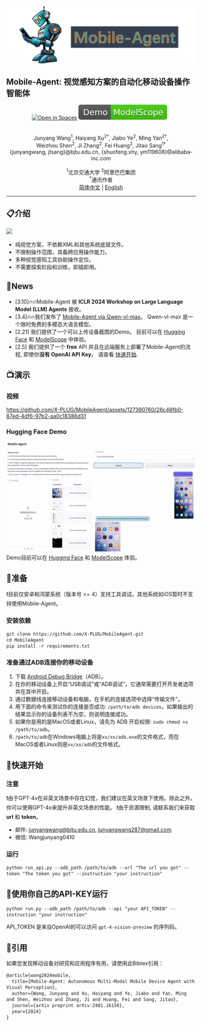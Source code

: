 ![](assets/logo.png?v=1&type=image)
## Mobile-Agent: 视觉感知方案的自动化移动设备操作智能体
<div align="center">
	<a href="https://huggingface.co/spaces/junyangwang0410/Mobile-Agent"><img src="https://huggingface.co/datasets/huggingface/badges/raw/main/open-in-hf-spaces-sm-dark.svg" alt="Open in Spaces"></a>
	<a href="https://modelscope.cn/studios/wangjunyang/Mobile-Agent/summary"><img src="assets/Demo-ModelScope-brightgreen.svg" alt="Demo ModelScope"></a>
    <a href="https://arxiv.org/abs/2401.16158"><img src="https://img.shields.io/badge/Arxiv-2401.16158-b31b1b.svg?logo=arXiv" alt=""></a>
    <a href="https://huggingface.co/papers/2401.16158"><img src="https://img.shields.io/badge/🤗-Paper%20In%20HF-red.svg" alt=""></a>
</div>
<br>
<br>
<div align="center">
Junyang Wang<sup>1</sup>, Haiyang Xu<sup>2†</sup>, Jiabo Ye<sup>2</sup>, Ming Yan<sup>2†</sup>,
</div>
<div align="center">
Weizhou Shen<sup>2</sup>, Ji Zhang<sup>2</sup>, Fei Huang<sup>2</sup>, Jitao Sang<sup>1†</sup>
</div>
<div align="center">
{junyangwang, jtsang}@bjtu.edu.cn, {shuofeng.xhy, ym119608}@alibaba-inc.com
</div>
<br>
<div align="center">
<sup>1</sup>北京交通大学    <sup>2</sup>阿里巴巴集团
</div>
<div align="center">
<sup>†</sup>通讯作者
</div>

<div align="center">
<a href="README_zh.md">简体中文</a> | <a href="README.md">English</a>
<hr>
</div>
<!--
简体中文 | [English](README.md)
<hr>
-->

## 📋介绍
![](assets/example.png?v=1&type=image)
* 纯视觉方案，不依赖XML和其他系统底层文件。
* 不限制操作范围，具备跨应用操作能力。
* 多种视觉感知工具协助操作定位。
* 不需要探索阶段和训练，即插即用。

## 📢News
* [3.10]🔥🔥Mobile-Agent 被 **ICLR 2024 Workshop on Large Language Model (LLM) Agents** 接收。
* [3.4]🔥🔥我们发布了 [Mobile-Agent via Qwen-vl-max](https://github.com/X-PLUG/MobileAgent/blob/main/MobileAgent-qwen/README.md)。 Qwen-vl-max 是一个限时免费的多模态大语言模型。
* [2.21] 我们提供了一个可以上传设备截图的Demo。 目前可以在 [Hugging Face](https://huggingface.co/spaces/junyangwang0410/Mobile-Agent) 和 [ModelScope](https://modelscope.cn/studios/wangjunyang/Mobile-Agent/summary) 中体验。
*  [2.5] 我们提供了一个 **free** API 并且在远端服务上部署了Mobile-Agent的流程, 即使你**没有 OpenAI API Key**。 请查看 [快速开始](#quick_start).

## 📺演示

### 视频
https://github.com/X-PLUG/MobileAgent/assets/127390760/26c48fb0-67ed-4df6-97b2-aa0c18386d31

### Hugging Face Demo
![](assets/huggingface_demo.png?v=1&type=image)
Demo目前可以在 [Hugging Face](https://huggingface.co/spaces/junyangwang0410/Mobile-Agent) 和 [ModelScope](https://modelscope.cn/studios/wangjunyang/Mobile-Agent/summary) 体验。

## 🔧准备

❗目前仅安卓和鸿蒙系统（版本号 <= 4）支持工具调试。其他系统如iOS暂时不支持使用Mobile-Agent。

### 安装依赖
```
git clone https://github.com/X-PLUG/MobileAgent.git
cd MobileAgent
pip install -r requirements.txt
```


### 准备通过ADB连接你的移动设备

1. 下载 [Android Debug Bridge](https://developer.android.com/tools/releases/platform-tools?hl=en)（ADB）。
2. 在你的移动设备上开启“USB调试”或“ADB调试”，它通常需要打开开发者选项并在其中开启。
3. 通过数据线连接移动设备和电脑，在手机的连接选项中选择“传输文件”。
4. 用下面的命令来测试你的连接是否成功: ```/path/to/adb devices```。如果输出的结果显示你的设备列表不为空，则说明连接成功。
5. 如果你是用的是MacOS或者Linux，请先为 ADB 开启权限: ```sudo chmod +x /path/to/adb```。
6.  ```/path/to/adb```在Windows电脑上将是```xx/xx/adb.exe```的文件格式，而在MacOS或者Linux则是```xx/xx/adb```的文件格式。

<a id="quick_start"></a>

## 🔧快速开始
### 注意
❗由于GPT-4v在非英文场景中存在幻觉，我们建议在英文场景下使用。除此之外，你可以使用GPT-4o来提升非英文场景的性能。
❗由于资源限制, 请联系我们来获取 **url** 和 **token**。

* 邮件: junyangwang@bjtu.edu.cn, junyangwang287@gmail.com
* 微信: Wangjunyang0410

### 运行
```
python run_api.py --adb_path /path/to/adb --url "The url you got" --token "The token you got" --instruction "your instruction"
```

## 🔧使用你自己的API-KEY运行

```
python run.py --adb_path /path/to/adb --api "your API_TOKEN" --instruction "your instruction"
```
API_TOKEN 是来自OpenAI的可以访问 ```gpt-4-vision-preview``` 的序列码。

## 📑引用

如果您发现移动设备对研究和应用程序有用，请使用此Bibtex引用：
```
@article{wang2024mobile,
  title={Mobile-Agent: Autonomous Multi-Modal Mobile Device Agent with Visual Perception},
  author={Wang, Junyang and Xu, Haiyang and Ye, Jiabo and Yan, Ming and Shen, Weizhou and Zhang, Ji and Huang, Fei and Sang, Jitao},
  journal={arXiv preprint arXiv:2401.16158},
  year={2024}
}
```

